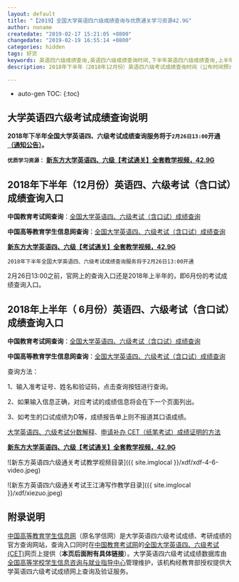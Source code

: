 ```yaml
---
layout: default
title: "【2019】全国大学英语四六级成绩查询与优质通关学习资源42.9G"
author: noname
createdate: "2019-02-17 15:21:05 +0800"
changedate: "2019-02-19 16:55:14 +0800"
categories: hidden
tags: 好货
keywords: 英语四六级成绩查询,英语四六级成绩查询时间,下半年英语四六级成绩查询,上半年英语四六级成绩查询,四六级成绩查询入口,英语四六级考试成绩公布,四六级查分
description: 2018年下半年（2018年12月份）英语四六级考试成绩查询时间（公布时间预计是2月份下旬）、官网查询入口。大学英语四六级成绩数据库的管理维护、四六级英语成绩的网上查询及验证服务由全国高等学校学生信息咨询与就业指导中心在教育部的授权下分别在学生信息网和教育考试网上提供，附查询方法。

---
```


* auto-gen TOC:
{:toc}

## 大学英语四六级考试成绩查询说明

**2018年下半年全国大学英语四、六级考试成绩查询服务将于`2月26日13:00`开通[（通知公告）](http://cet.neea.edu.cn/html1/report/19021/5119-1.htm)。**

**`优质学习资源：`** **[新东方大学英语四、六级【考试通关】全套教学视频，42.9G](https://www.lijiaocn.com/hidden/2019/02/16/xdf46.html)**

## 2018年下半年（12月份）英语四、六级考试（含口试）成绩查询入口

**中国教育考试网查询**：[全国大学英语四、六级考试（含口试）成绩查询](http://cet.neea.edu.cn/cet)

**中国高等教育学生信息网查询**：[全国大学英语四、六级考试（含口试）成绩查询](https://www.chsi.com.cn/cet/)

**[新东方大学英语四、六级【考试通关】全套教学视频，42.9G](https://www.lijiaocn.com/hidden/2019/02/16/xdf46.html)**

`2018年下半年全国大学英语四、六级考试成绩查询服务将于2月26日13:00开通`

2月26日13:00之前，官网上的查询入口还是2018年上半年的，即6月份的考试成绩查询入口。

## 2018年上半年（ 6月份）英语四、六级考试（含口试）成绩查询入口

**中国教育考试网查询**：[全国大学英语四、六级考试（含口试）成绩查询](http://cet.neea.edu.cn/cet)

**中国高等教育学生信息网查询**：[全国大学英语四、六级考试（含口试）成绩查询](https://www.chsi.com.cn/cet/)

查询方法：

1、输入准考证号、姓名和验证码，点击查询按钮进行查询。

2、如果输入信息正确，对应考试的成绩信息将会在下一个页面列出。

3、如考生的口试成绩为D等，成绩报告单上则不报道其口语成绩。

[大学英语四、六级考试分数解释](http://www.cet.edu.cn/cet2011.htm)、[申请补办 CET（纸笔考试）成绩证明的方法](http://www.cet.edu.cn/cet_kw1.htm)

**[新东方大学英语四、六级【考试通关】全套教学视频，42.9G](https://www.lijiaocn.com/hidden/2019/02/16/xdf46.html)**

![新东方英语四六级通关考试教学视频目录]({{ site.imglocal }}/xdf/xdf-4-6-video.jpeg)

![新东方英语四六级通关考试王江涛写作教学目录]({{ site.imglocal }}/xdf/xiezuo.jpeg)

## 附录说明

[中国高等教育学生信息网](https://www.chsi.com.cn/)（原名学信网）是大学英语四六级考试成绩、考研成绩的官方查询网站，查询入口同时在[中国教育考试网](http://www.neea.edu.cn/)的[全国大学英语四、六级考试(CET)](http://cet.neea.edu.cn/)网页上提供（**本页后面附有具体链接**）。大学英语四六级考试成绩数据库由[全国高等学校学生信息咨询与就业指导中心](http://chesicc.moe.edu.cn/)管理维护，该机构经教育部授权提供大学英语四六级考试成绩网上查询及验证服务。
